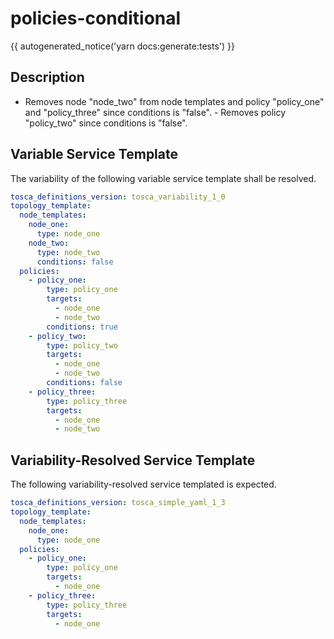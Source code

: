 # policies-conditional

{{ autogenerated_notice('yarn docs:generate:tests') }}

## Description

- Removes node "node_two" from node templates and policy "policy_one" and "policy_three" since conditions is "false". - Removes policy "policy_two" since conditions is "false".


## Variable Service Template

The variability of the following variable service template shall be resolved.

```yaml linenums="1"
tosca_definitions_version: tosca_variability_1_0
topology_template:
  node_templates:
    node_one:
      type: node_one
    node_two:
      type: node_two
      conditions: false
  policies:
    - policy_one:
        type: policy_one
        targets:
          - node_one
          - node_two
        conditions: true
    - policy_two:
        type: policy_two
        targets:
          - node_one
          - node_two
        conditions: false
    - policy_three:
        type: policy_three
        targets:
          - node_one
          - node_two
```



## Variability-Resolved Service Template

The following variability-resolved service templated is expected.

```yaml linenums="1"
tosca_definitions_version: tosca_simple_yaml_1_3
topology_template:
  node_templates:
    node_one:
      type: node_one
  policies:
    - policy_one:
        type: policy_one
        targets:
          - node_one
    - policy_three:
        type: policy_three
        targets:
          - node_one
```

